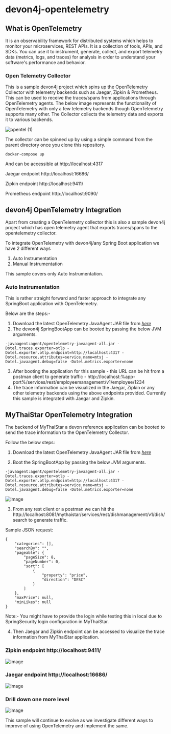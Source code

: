 # devon4j-opentelemetry

## What is OpenTelemetry
It is an observability framework for distributed systems which helps to monitor your microservices, REST APIs.
It is a collection of tools, APIs, and SDKs. You can use it to instrument, generate, collect, and export telemetry data (metrics, logs, and traces) for analysis in order to understand your software's performance and behavior.

### Open Telemetry Collector
This is a sample devon4j project which spins up the OpenTelemetry Collector with telemetry backends such as Jaegar, Zipkin & Prometheus. This can be used to receive the traces/spans from applications through OpenTelemetry agents. The below image represents the functionality of OpenTelemetry with only a few telemetry backends though OpenTelemetry supports many other. The Collector collects the telemetry data and exports it to various backends. 

![opentel (1)](https://user-images.githubusercontent.com/63033584/122399442-6ddb4f80-cf98-11eb-8029-a011de5b8870.png)


The collector can be spinned up by using a simple command from the parent directory once you clone this repository. 
```
docker-compose up
```
And can be accessible at http://localhost:4317

Jaegar endpoint http://localhost:16686/

Zipkin endpoint http://localhost:9411/

Prometheus endpoint http://localhost:9090/


## devon4j OpenTelemetry Integration

Apart from creating a OpenTelemetry collector this is also a sample devon4j project which has open telemetry agent that exports traces/spans to the opentelemetry collector.

To integrate OpenTelemetry with devon4j/any Spring Boot application we have 2 different ways
1) Auto Instrumentation
2) Manual Instrumentation

This sample covers only Auto Instrumentation.

### Auto Instrumentation
This is rather straight forward and faster approach to integrate any SpringBoot application with OpenTelemetry.

Below are the steps:-

1) Download the latest OpenTelemetry JavaAgent JAR file from [*here*](https://github.com/open-telemetry/opentelemetry-java-instrumentation/releases/latest/download/opentelemetry-javaagent-all.jar)
2) The devon4j SpringBootApp can be booted by passing the below JVM arguments.
```
-javaagent:agent/opentelemetry-javaagent-all.jar -Dotel.traces.exporter=otlp -Dotel.exporter.otlp.endpoint=http://localhost:4317 -Dotel.resource.attributes=service.name=mtsj -Dotel.javaagent.debug=false -Dotel.metrics.exporter=none
```
3) After booting the application for this sample - this URL can be hit from a postman client to generate traffic - http://localhost:%app-port%/services/rest/employeemanagement/v1/employee/1234
4) The trace information can be visualized in the Jaegar, Zipkin or any other telemetry backends using the above endpoints provided. Currently this sample is integrated with Jaegar and Zipkin. 

## MyThaiStar OpenTelemetry Integration
The backend of MyThaiStar a devon reference application can be booted to send the trace information to the OpenTelemetry Collector.

Follow the below steps:
1) Download the latest OpenTelemetry JavaAgent JAR file from [*here*](https://github.com/open-telemetry/opentelemetry-java-instrumentation/releases/latest/download/opentelemetry-javaagent-all.jar)
2. Boot the SpringBootApp by passing the below JVM arguments.
```
-javaagent:agent/opentelemetry-javaagent-all.jar -Dotel.traces.exporter=otlp -Dotel.exporter.otlp.endpoint=http://localhost:4317 -Dotel.resource.attributes=service.name=mtsj -Dotel.javaagent.debug=false -Dotel.metrics.exporter=none
```

![image](https://user-images.githubusercontent.com/63033584/122231142-dca4a400-ced7-11eb-875e-0a61dcddb030.png)

3. From any rest client or a postman we can hit the http://localhost:8081/mythaistar/services/rest/dishmanagement/v1/dish/search to generate traffic.

Sample JSON request: 
```
{
    "categories": [],
    "searchBy": "",
    "pageable": {
        "pageSize": 8,
        "pageNumber": 0,
        "sort": [
            {
                "property": "price",
                "direction": "DESC"
            }
        ]
    },
    "maxPrice": null,
    "minLikes": null
}
```
Note:- You might have to provide the login while testing this in local due to SpringSecurity login configuration in MyThaiStar.

4. Then Jaegar and Zipkin endpoint can be accessed to visualize the trace information from MyThaiStar application.
### Zipkin endpoint http://localhost:9411/

![image](https://user-images.githubusercontent.com/63033584/122234808-cc41f880-ceda-11eb-8813-d440ad6431bb.png)


### Jaegar endpoint http://localhost:16686/

![image](https://user-images.githubusercontent.com/63033584/122234896-de239b80-ceda-11eb-88dc-132443a40118.png)

### Drill down one more level

![image](https://user-images.githubusercontent.com/63033584/122236462-28594c80-cedc-11eb-898a-0bd46be0b7bd.png)


This sample will continue to evolve as we investigate different ways to improve of using OpenTelemetry and implement the same.


